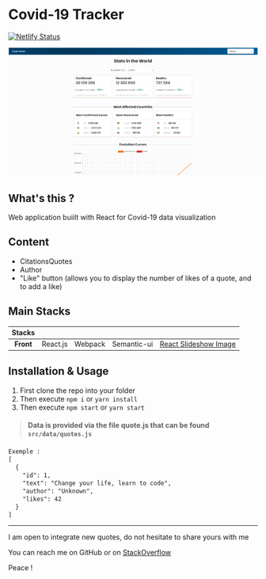 # Covid-19 Tracker

[![Netlify Status](https://api.netlify.com/api/v1/badges/bd5bd5b5-b5c9-4a78-aa26-703b1ab0310b/deploy-status)](https://app.netlify.com/sites/covid-trackerz/deploys)

![alt Gif du projet InspiQuotesv2](src/public/assets/img/covid-tracker.png)

## What's this ?
Web application buiilt with React for Covid-19 data visualization

## Content
* CitationsQuotes
* Author
* "Like" button (allows you to display the number of likes of a quote, and to add a like)

## Main Stacks
| Stacks    |            |                       |                       |                                                                       |
|:---------:|:----------:|:---------------------:|:---------------------:|:---------------------------------------------------------------------:|
| **Front** | React.js   | Webpack               | Semantic-ui           |[React Slideshow Image](https://github.com/femioladeji/react-slideshow)|



## Installation & Usage
1. First clone the repo into your folder
2. Then execute `npm i` or `yarn install`
3. Then execute `npm start` or `yarn start`


> #### Data is provided via the file quote.js that can be found `src/data/quotes.js`

```
Exemple :
[
  {
    "id": 1,
    "text": "Change your life, learn to code",
    "author": "Unknown",
    "likes": 42
  }
]
```


---------------- 


I am open to integrate new quotes, do not hesitate to share yours with me

You can reach me on GitHub or on [StackOverflow](https://stackoverflow.com/users/13077371/mkds17)

Peace ! 
